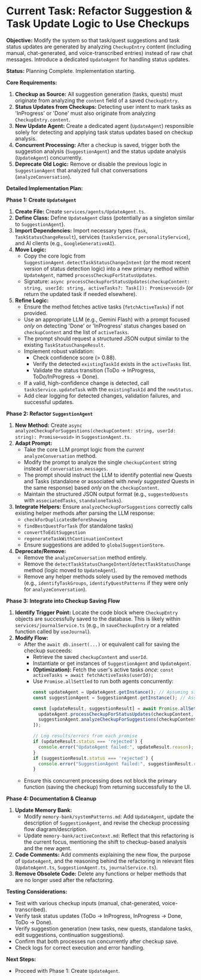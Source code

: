 # Current Task: Refactor Suggestion & Task Update Logic to Use Checkups

**Objective:** Modify the system so that task/quest suggestions and task status updates are generated by analyzing `CheckupEntry` content (including manual, chat-generated, and voice-transcribed entries) instead of raw chat messages. Introduce a dedicated `UpdateAgent` for handling status updates.

**Status:** Planning Complete. Implementation starting.

**Core Requirements:**
1.  **Checkup as Source:** All suggestion generation (tasks, quests) must originate from analyzing the `content` field of a saved `CheckupEntry`.
2.  **Status Updates from Checkups:** Detecting user intent to mark tasks as 'InProgress' or 'Done' must also originate from analyzing `CheckupEntry.content`.
3.  **New Update Agent:** Create a dedicated agent (`UpdateAgent`) responsible solely for detecting and applying task status updates based on checkup analysis.
4.  **Concurrent Processing:** After a checkup is saved, trigger both the suggestion analysis (`SuggestionAgent`) and the status update analysis (`UpdateAgent`) concurrently.
5.  **Deprecate Old Logic:** Remove or disable the previous logic in `SuggestionAgent` that analyzed full chat conversations (`analyzeConversation`).

**Detailed Implementation Plan:**

**Phase 1: Create `UpdateAgent`**

1.  **Create File:** Create `services/agents/UpdateAgent.ts`.
2.  **Define Class:** Define `UpdateAgent` class (potentially as a singleton similar to `SuggestionAgent`).
3.  **Import Dependencies:** Import necessary types (`Task`, `TaskStatusChangeResult`), services (`tasksService`, `personalityService`), and AI clients (e.g., `GoogleGenerativeAI`).
4.  **Move Logic:**
    *   Copy the core logic from `SuggestionAgent.detectTaskStatusChangeIntent` (or the most recent version of status detection logic) into a new primary method within `UpdateAgent`, named `processCheckupForStatusUpdates`.
    *   Signature: `async processCheckupForStatusUpdates(checkupContent: string, userId: string, activeTasks?: Task[]): Promise<void>` (or return the updated task if needed elsewhere).
5.  **Refine Logic:**
    *   Ensure the method fetches active tasks (`fetchActiveTasks`) if not provided.
    *   Use an appropriate LLM (e.g., Gemini Flash) with a prompt focused *only* on detecting 'Done' or 'InProgress' status changes based on `checkupContent` and the list of `activeTasks`.
    *   The prompt should request a structured JSON output similar to the existing `TaskStatusChangeResult`.
    *   Implement robust validation:
        *   Check confidence score (> 0.88).
        *   Verify the detected `existingTaskId` exists in the `activeTasks` list.
        *   Validate the status transition (ToDo -> InProgress, ToDo/InProgress -> Done).
    *   If a valid, high-confidence change is detected, call `tasksService.updateTask` with the `existingTaskId` and the `newStatus`.
    *   Add clear logging for detected changes, validation failures, and successful updates.

**Phase 2: Refactor `SuggestionAgent`**

1.  **New Method:** Create `async analyzeCheckupForSuggestions(checkupContent: string, userId: string): Promise<void>` in `SuggestionAgent.ts`.
2.  **Adapt Prompt:**
    *   Take the core LLM prompt logic from the *current* `analyzeConversation` method.
    *   Modify the prompt to analyze the single `checkupContent` string instead of `conversation.messages`.
    *   The prompt should instruct the LLM to identify potential new Quests and Tasks (standalone or associated with *newly suggested* Quests in the same response) based *only* on the `checkupContent`.
    *   Maintain the structured JSON output format (e.g., `suggestedQuests` with `associatedTasks`, `standaloneTasks`).
3.  **Integrate Helpers:** Ensure `analyzeCheckupForSuggestions` correctly calls existing helper methods after parsing the LLM response:
    *   `checkForDuplicatesBeforeShowing`
    *   `findBestQuestForTask` (for standalone tasks)
    *   `convertToEditSuggestion`
    *   `regenerateTaskWithContinuationContext`
    *   Ensure suggestions are added to `globalSuggestionStore`.
4.  **Deprecate/Remove:**
    *   Remove the `analyzeConversation` method entirely.
    *   Remove the `detectTaskStatusChangeIntent`/`detectTaskStatusChange` method (logic moved to `UpdateAgent`).
    *   Remove any helper methods solely used by the removed methods (e.g., `identifyTaskGroups`, `identifyQuestPatterns` if they were only for `analyzeConversation`).

**Phase 3: Integrate into Checkup Saving Flow**

1.  **Identify Trigger Point:** Locate the code block where `CheckupEntry` objects are successfully saved to the database. This is likely within `services/journalService.ts` (e.g., in `saveCheckupEntry` or a related function called by `useJournal`).
2.  **Modify Flow:**
    *   After the `await db.insert(...)` or equivalent call for saving the checkup succeeds:
        *   Retrieve the saved `checkupContent` and `userId`.
        *   Instantiate or get instances of `SuggestionAgent` and `UpdateAgent`.
        *   **(Optimization):** Fetch the user's active tasks *once*: `const activeTasks = await fetchActiveTasks(userId);`
        *   Use `Promise.allSettled` to run both agents concurrently:
            ```typescript
            const updateAgent = UpdateAgent.getInstance(); // Assuming singleton
            const suggestionAgent = SuggestionAgent.getInstance(); // Assuming singleton

            const [updateResult, suggestionResult] = await Promise.allSettled([
              updateAgent.processCheckupForStatusUpdates(checkupContent, userId, activeTasks),
              suggestionAgent.analyzeCheckupForSuggestions(checkupContent, userId) // Suggestion agent might fetch tasks internally if needed for context/duplicates
            ]);

            // Log results/errors from each promise
            if (updateResult.status === 'rejected') {
              console.error("UpdateAgent failed:", updateResult.reason);
            }
            if (suggestionResult.status === 'rejected') {
              console.error("SuggestionAgent failed:", suggestionResult.reason);
            }
            ```
    *   Ensure this concurrent processing does not block the primary function (saving the checkup) from returning successfully to the UI.

**Phase 4: Documentation & Cleanup**

1.  **Update Memory Bank:**
    *   Modify `memory-bank/systemPatterns.md`: Add `UpdateAgent`, update the description of `SuggestionAgent`, and revise the checkup processing flow diagram/description.
    *   Update `memory-bank/activeContext.md`: Reflect that this refactoring is the current focus, mentioning the shift to checkup-based analysis and the new agent.
2.  **Code Comments:** Add comments explaining the new flow, the purpose of `UpdateAgent`, and the reasoning behind the refactoring in relevant files (`UpdateAgent.ts`, `SuggestionAgent.ts`, `journalService.ts`).
3.  **Remove Obsolete Code:** Delete any functions or helper methods that are no longer used after the refactoring.

**Testing Considerations:**
*   Test with various checkup inputs (manual, chat-generated, voice-transcribed).
*   Verify task status updates (ToDo -> InProgress, InProgress -> Done, ToDo -> Done).
*   Verify suggestion generation (new tasks, new quests, standalone tasks, edit suggestions, continuation suggestions).
*   Confirm that both processes run concurrently after checkup save.
*   Check logs for correct execution and error handling.

**Next Steps:**
*   Proceed with Phase 1: Create `UpdateAgent`.

